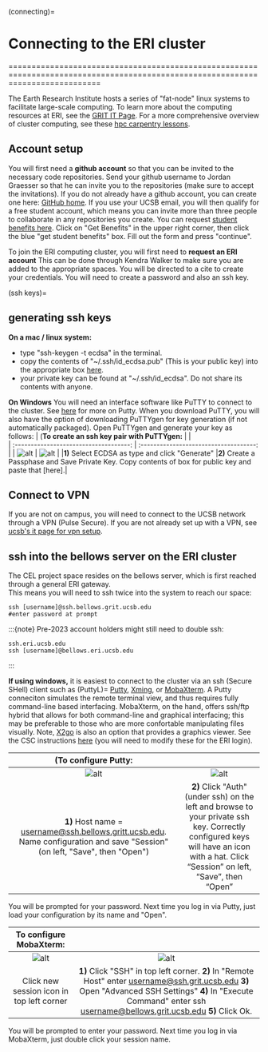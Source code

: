 (connecting)=
# Connecting to the ERI cluster
================================================================================================================================

The Earth Research Institute hosts a series of "fat-node" linux systems to facilitate large-scale computing.
To learn more about the computing resources at ERI, see the [GRIT IT Page](https://grit.ucsb.edu/).
For a more comprehensive overview of cluster computing, see these [hpc carpentry lessons](http://www.hpc-carpentry.org/hpc-shell).

## Account setup

You will first need a **github account** so that you can be invited to the necessary code repositories. Send your github username to Jordan Graesser so that he can invite you to the repositories (make sure to accept the invitations). If you do not already have a github account, you can create one here: [GitHub home](https://github.com/). If you use your UCSB email, you will then qualify for a free student account, which means you can invite more than three people to collaborate in any repositories you create. You can request [student benefits here](https://education.github.com/). Click on "Get Benefits" in the upper right corner, then click the blue "get student benefits" box. Fill out the form and press "continue". 

To join the ERI computing cluster, you will first need to **request an ERI account** This can be done through Kendra Walker to make sure you are added to the appropriate spaces. You will be directed to a cite to create your credentials.
You will need to create a password and also an ssh key. 

(ssh keys)=
## generating ssh keys
**On a mac / linux system:** 
* type "ssh-keygen -t ecdsa" in the terminal.
* copy the contents of "~/.ssh/id_ecdsa.pub" (This is your public key) into the appropriate box [here](https://dc1.grit.ucsb.edu/?action=changesshkey). 
* your private key can be found at "~/.ssh/id_ecdsa". Do not share its contents with anyone.

**On Windows** You will need an interface software like PuTTY to connect to the cluster. See [here](PuttyL) for more on Putty.
When you download PuTTY, you will also have the option of downloading PuTTYgen for key generation (if not automatically packaged). Open PuTTYgen and generate your key as follows:
| (**To create an ssh key pair with PuTTYgen:**  |                              |                                          
| :------------------------------------: | :------------------------------------: |
|   ![alt](/Images/Putty_keyGen1.jpg)             |  ![alt](/Images/Putty_keyGen2.jpg)          | 
|**1)** Select ECDSA as type and click "Generate"  |**2)** Create a Passphase and Save Private Key. Copy contents of box for public key and paste that [here].|


## Connect to VPN

If you are not on campus, you will need to connect to the UCSB network through a VPN (Pulse Secure). 
If you are not already set up with a VPN, see [ucsb's it page for vpn setup](https://www.it.ucsb.edu/pulse-secure-campus-vpn/get-connected-vpn).

## ssh into the bellows server on the ERI cluster

The CEL project space resides on the bellows server, which is first reached through a general ERI gateway.  
This means you will need to ssh twice into the system to reach our space:

```
ssh [username]@ssh.bellows.grit.ucsb.edu 
#enter password at prompt
```

:::{note} Pre-2023 account holders might still need to double ssh:
```
ssh.eri.ucsb.edu
ssh [username]@bellows.eri.ucsb.edu
```
:::

**If using windows,** it is easiest to connect to the cluster via an ssh (Secure SHell) client such as (PuttyL)= [Putty](http://www.chiark.greenend.org.uk/~sgtatham/putty/), [Xming](http://sourceforge.net/projects/xming/), or [MobaXterm](https://mobaxterm.mobatek.net/). A Putty conneciton simulates the remote terminal view, and thus requires fully command-line based interfacing. MobaXterm, on the hand, offers ssh/ftp hybrid that allows for both command-line and graphical interfacing; this may be preferable to those who are more confortable manipulating files visually. Note, [X2go](https://wiki.x2go.org/doku.php/download:start) is also an option that provides a graphics viewer. See the CSC instructions [here](http://csc.cnsi.ucsb.edu/docs/using-x2go-gui-login-knot-or-pod) (you will need to modify these for the ERI login).

| (**To configure Putty:**  |                       |                              
| :------------------------------------: | :------------------------------------: |
|   ![alt](/Images/Putty1b.jpg)             |  ![alt](/Images/Putty3.jpg)          |   
|**1)** Host name = username@ssh.bellows.gritt.ucsb.edu. Name configuration and save "Session" (on left, "Save", then "Open")|   **2)** Click "Auth" (under ssh) on the left and browse to your private ssh key. Correctly configured keys will have an icon with a hat. Click “Session” on left, “Save”, then “Open” |
      
You will be prompted for your password.
Next time you log in via Putty, just load your configuration by its name and "Open".

|**To configure MobaXterm:** |                                 |
| :---------------------------------------: | :---------------------: |
|   ![alt](/Images/Moba1.png)                  | ![alt](/Images/Moba2.png) |
| Click new session icon in top left corner |  **1)** Click "SSH" in top left corner. **2)** In "Remote Host" enter username@ssh.grit.ucsb.edu **3)** Open "Advanced SSH Settings" **4)** In "Execute Command" enter ssh username@bellows.grit.ucsb.edu **5)** Click Ok. |  (UPDATE: username@bellows.grit.ucsb.edu should work directly in the first window now, no need for the second ssh.)
You will be prompted to enter your password.
Next time you log in via MobaXterm, just double click your session name.
<!-- #endregion -->
